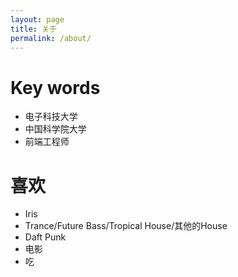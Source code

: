 ```yaml
---
layout: page
title: 关于
permalink: /about/
---
```


# Key words
- 电子科技大学
- 中国科学院大学
- 前端工程师

# 喜欢
- Iris
- Trance/Future Bass/Tropical House/其他的House
- Daft Punk
- 电影
- 吃
